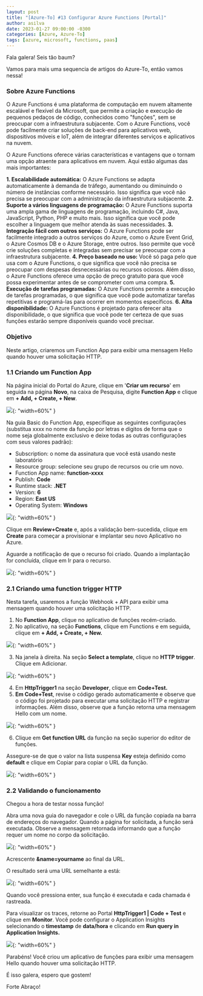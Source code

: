 ```yaml
---
layout: post
title: "[Azure-To] #13 Configurar Azure Functions [Portal]"
author: asilva
date: 2023-01-27 09:00:00 -0300
categories: [Azure, Azure-To]
tags: [azure, microsoft, functions, paas]
---
```


Fala galera! Seis tão baum?

Vamos para mais uma sequencia de artigos do Azure-To, então vamos nessa!

### **Sobre Azure Functions**

O Azure Functions é uma plataforma de computação em nuvem altamente escalável e flexível da Microsoft, que permite a criação e execução de pequenos pedaços de código, conhecidos como "funções", sem se preocupar com a infraestrutura subjacente. Com o Azure Functions, você pode facilmente criar soluções de back-end para aplicativos web, dispositivos móveis e IoT, além de integrar diferentes serviços e aplicativos na nuvem.

O Azure Functions oferece várias características e vantagens que o tornam uma opção atraente para aplicativos em nuvem. Aqui estão algumas das mais importantes:

**1. Escalabilidade automática:** O Azure Functions se adapta automaticamente à demanda de tráfego, aumentando ou diminuindo o número de instâncias conforme necessário. Isso significa que você não precisa se preocupar com a administração da infraestrutura subjacente.
**2. Suporte a vários linguagens de programação:** O Azure Functions suporta uma ampla gama de linguagens de programação, incluindo C#, Java, JavaScript, Python, PHP e muito mais. Isso significa que você pode escolher a linguagem que melhor atenda às suas necessidades.
**3. Integração fácil com outros serviços:** O Azure Functions pode ser facilmente integrado a outros serviços do Azure, como o Azure Event Grid, o Azure Cosmos DB e o Azure Storage, entre outros. Isso permite que você crie soluções completas e integradas sem precisar se preocupar com a infraestrutura subjacente.
**4. Preço baseado no uso:** Você só paga pelo que usa com o Azure Functions, o que significa que você não precisa se preocupar com despesas desnecessárias ou recursos ociosos. Além disso, o Azure Functions oferece uma opção de preço gratuito para que você possa experimentar antes de se comprometer com uma compra.
**5. Execução de tarefas programadas:** O Azure Functions permite a execução de tarefas programadas, o que significa que você pode automatizar tarefas repetitivas e programá-las para ocorrer em momentos específicos.
**6. Alta disponibilidade:** O Azure Functions é projetado para oferecer alta disponibilidade, o que significa que você pode ter certeza de que suas funções estarão sempre disponíveis quando você precisar.

### **Objetivo**

Neste artigo, criaremos um Function App para exibir uma mensagem Hello quando houver uma solicitação HTTP.

### **1.1 Criando um Function App**

Na página inicial do Portal do Azure, clique em '**Criar um recurso**' em seguida na página **Novo**, na caixa de Pesquisa, digite **Function App** e clique em **+ Add, + Create, + New**.

![](/assets/img/55/functions01.png){: "width=60%" }

Na guia Basic do Function App, especifique as seguintes configurações (substitua xxxx no nome da função por letras e dígitos de forma que o nome seja globalmente exclusivo e deixe todas as outras configurações com seus valores padrão):

- Subscription: o nome da assinatura que você está usando neste laboratório
- Resource group: selecione seu grupo de recursos ou crie um novo.
- Function App name: **function-xxxx**
- Publish: **Code**
- Runtime stack: **.NET**
- Version: **6**
- Region: **East US**
- Operating System: **Windows** 

![](/assets/img/55/functions02.png){: "width=60%" }

Clique em **Review+Create** e, após a validação bem-sucedida, clique em **Create** para começar a provisionar e implantar seu novo Aplicativo no Azure.

Aguarde a notificação de que o recurso foi criado. Quando a implantação for concluída, clique em Ir para o recurso. 

![](/assets/img/55/functions03.png){: "width=60%" }

### **2.1 Criando uma function trigger HTTP**

Nesta tarefa, usaremos a função Webhook + API para exibir uma mensagem quando houver uma solicitação HTTP.

1. No **Function App**, clique no aplicativo de funções recém-criado.
2. No aplicativo, na seção **Functions**, clique em Functions e em seguida, clique em **+ Add, + Create, + New.**

![](/assets/img/55/functions04.png){: "width=60%" }

3. Na janela à direita. Na seção **Select a template**, clique no **HTTP trigger**. Clique em Adicionar.

![](/assets/img/55/functions05.png){: "width=60%" }

4. Em **HttpTrigger1** na seção **Developer**, clique em **Code+Test.**
5. **Em Code+Test**, revise o código gerado automaticamente e observe que o código foi projetado para executar uma solicitação HTTP e registrar informações. Além disso, observe que a função retorna uma mensagem Hello com um nome.

![](/assets/img/55/functions06.png){: "width=60%" }

6. Clique em **Get function URL** da função na seção superior do editor de funções.

Assegure-se de que o valor na lista suspensa **Key** esteja definido como **default** e clique em Copiar para copiar o URL da função.

![](/assets/img/55/functions07.png){: "width=60%" }

### **2.2 Validando o funcionamento**

Chegou a hora de testar nossa função!

Abra uma nova guia do navegador e cole o URL da função copiada na barra de endereços do navegador. Quando a página for solicitada, a função será executada. Observe a mensagem retornada informando que a função requer um nome no corpo da solicitação.

![](/assets/img/55/functions08.png){: "width=60%" }

Acrescente **&name=yourname** ao final da URL.

O resultado será uma URL semelhante a está:

![](/assets/img/55/functions09.png){: "width=60%" }

Quando você pressiona enter, sua função é executada e cada chamada é rastreada. 

Para visualizar os traces, retorne ao Portal **HttpTrigger1 | Code + Test** e clique em **Monitor**. Você pode configurar o Application Insights selecionando o **timestamp** de **data/hora** e clicando em **Run query in Application Insights.**

![](/assets/img/55/functions10.png){: "width=60%" }

Parabéns! Você criou um aplicativo de funções para exibir uma mensagem Hello quando houver uma solicitação HTTP.

É isso galera, espero que gostem!

Forte Abraço!
